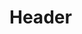 <!-- TITLE: Dragons Dexterity -->
<!-- SUBTITLE: Fills our target with the spirit of the dragons, increasing their dexterity. -->

# Header